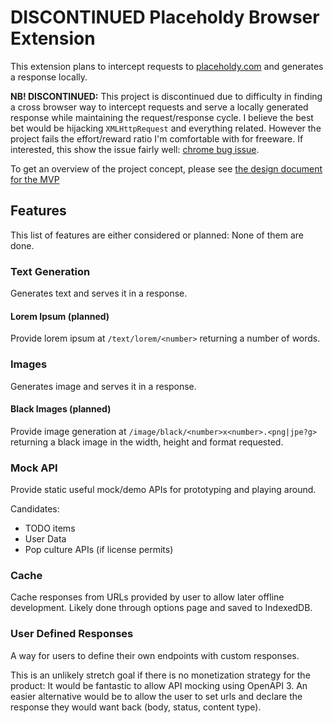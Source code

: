 # DISCONTINUED Placeholdy Browser Extension

This extension plans to intercept requests to [placeholdy.com](https://placeholdy.com) and generates a response locally.

**NB! DISCONTINUED:** This project is discontinued due to difficulty in finding a cross browser way to intercept requests and serve a locally generated response while maintaining the request/response cycle. I believe the best bet would be hijacking `XMLHttpRequest` and everything related. However the project fails the effort/reward ratio I'm comfortable with for freeware. If interested, this show the issue fairly well: [chrome bug issue](https://bugs.chromium.org/p/chromium/issues/detail?id=104058).

To get an overview of the project concept, please see [the design document for the MVP](./docs/design-document.md)

## Features

This list of features are either considered or planned: None of them are done.

### Text Generation

Generates text and serves it in a response.

#### Lorem Ipsum (planned)

Provide lorem ipsum at `/text/lorem/<number>` returning a number of words.

### Images

Generates image and serves it in a response.

#### Black Images (planned)

Provide image generation at `/image/black/<number>x<number>.<png|jpe?g>` returning a black image in the width, height and format requested.

### Mock API

Provide static useful mock/demo APIs for prototyping and playing around.

Candidates:

- TODO items
- User Data
- Pop culture APIs (if license permits)

### Cache

Cache responses from URLs provided by user to allow later offline development. Likely done through options page and saved to IndexedDB.

### User Defined Responses

A way for users to define their own endpoints with custom responses.

This is an unlikely stretch goal if there is no monetization strategy for the product: It would be fantastic to allow API mocking using OpenAPI 3. An easier alternative would be to allow the user to set urls and declare the response they would want back (body, status, content type).
